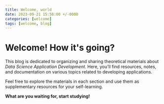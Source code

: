 ```yaml
---
title: Welcome, world 
date: 2023-09-21 15:58:00 +/-0000
categories: [welcome]
tags: [welcome, blog]
---
```


# Welcome! How it's going? 

This blog is dedicated to organizing and sharing theoretical materials about *Data Science Application Development*.
Here, you'll find resources, notes, and documentation on various topics related to developing applications.

Feel free to explore the materials in each section and use them as supplementary resources for your self-learning. 

**What are you waiting for, start studying!**
